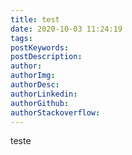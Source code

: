 ```yaml
---
title: test
date: 2020-10-03 11:24:19
tags:
postKeywords:
postDescription:
author:
authorImg:
authorDesc:
authorLinkedin:
authorGithub:
authorStackoverflow:
---
```


teste
